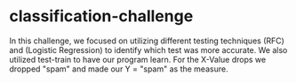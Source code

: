 # classification-challenge

In this challenge, we focused on utilizing different testing techniques (RFC) and (Logistic Regression) to identify which test was more accurate. We also utilized test-train to have our program learn. For the X-Value drops we dropped "spam" and made our Y = "spam" as the measure.
